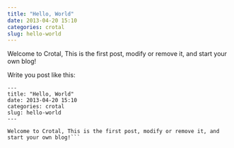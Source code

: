 ```yaml
---
title: "Hello, World"
date: 2013-04-20 15:10
categories: crotal
slug: hello-world
---
```


Welcome to Crotal, This is the first post, modify or remove it, and start your own blog!

Write you post like this:

```
---
title: "Hello, World"
date: 2013-04-20 15:10
categories: crotal
slug: hello-world
---

Welcome to Crotal, This is the first post, modify or remove it, and start your own blog!```
```
